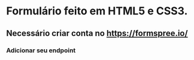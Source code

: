 # Formulário feito em HTML5 e CSS3.

## Necessário criar conta no https://formspree.io/

### Adicionar seu endpoint <form action="https://formspree.io/f/{form_id}" method="post">

###### 
